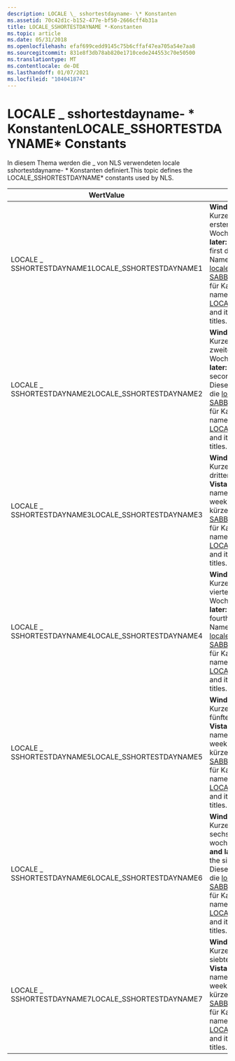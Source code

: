 ```yaml
---
description: LOCALE \_ sshortestdayname- \* Konstanten
ms.assetid: 70c42d1c-b152-477e-bf50-2666cff4b31a
title: LOCALE_SSHORTESTDAYNAME *-Konstanten
ms.topic: article
ms.date: 05/31/2018
ms.openlocfilehash: efaf699cedd9145c75b6cffaf47ea705a54e7aa8
ms.sourcegitcommit: 831e8f3db78ab820e1710cede244553c70e50500
ms.translationtype: MT
ms.contentlocale: de-DE
ms.lasthandoff: 01/07/2021
ms.locfileid: "104041874"
---
```

# <a name="locale_sshortestdayname-constants"></a><span data-ttu-id="f1708-103">LOCALE \_ sshortestdayname- \* Konstanten</span><span class="sxs-lookup"><span data-stu-id="f1708-103">LOCALE\_SSHORTESTDAYNAME\* Constants</span></span>

<span data-ttu-id="f1708-104">In diesem Thema werden die \_ von NLS verwendeten locale sshortestdayname- \* Konstanten definiert.</span><span class="sxs-lookup"><span data-stu-id="f1708-104">This topic defines the LOCALE\_SSHORTESTDAYNAME\* constants used by NLS.</span></span>



| <span data-ttu-id="f1708-105">Wert</span><span class="sxs-lookup"><span data-stu-id="f1708-105">Value</span></span>                     | <span data-ttu-id="f1708-106">Bedeutung</span><span class="sxs-lookup"><span data-stu-id="f1708-106">Meaning</span></span>                                                                                                                                                                                                       |
|---------------------------|---------------------------------------------------------------------------------------------------------------------------------------------------------------------------------------------------------------|
| <span data-ttu-id="f1708-107">LOCALE \_ SSHORTESTDAYNAME1</span><span class="sxs-lookup"><span data-stu-id="f1708-107">LOCALE\_SSHORTESTDAYNAME1</span></span> | <span data-ttu-id="f1708-108">**Windows Vista und höher:** Kurzer nativer Name des ersten Tags der Woche.</span><span class="sxs-lookup"><span data-stu-id="f1708-108">**Windows Vista and later:** Short native name of the first day of the week.</span></span> <span data-ttu-id="f1708-109">Dieser Name ist oft kürzer als die [locale \_ SABBREVDAYNAME1](locale-sabbrev-constants.md)und ist für Kalender Titel nützlich.</span><span class="sxs-lookup"><span data-stu-id="f1708-109">This name is often shorter than [LOCALE\_SABBREVDAYNAME1](locale-sabbrev-constants.md), and it is useful for calendar titles.</span></span>   |
| <span data-ttu-id="f1708-110">LOCALE \_ SSHORTESTDAYNAME2</span><span class="sxs-lookup"><span data-stu-id="f1708-110">LOCALE\_SSHORTESTDAYNAME2</span></span> | <span data-ttu-id="f1708-111">**Windows Vista und höher:** Kurzer nativer Name des zweiten Tags der Woche.</span><span class="sxs-lookup"><span data-stu-id="f1708-111">**Windows Vista and later:** Short native name of the second day of the week.</span></span> <span data-ttu-id="f1708-112">Dieser Name ist oft kürzer als die [locale \_ SABBREVDAYNAME2](locale-sabbrev-constants.md)und ist für Kalender Titel nützlich.</span><span class="sxs-lookup"><span data-stu-id="f1708-112">This name is often shorter than [LOCALE\_SABBREVDAYNAME2](locale-sabbrev-constants.md), and it is useful for calendar titles.</span></span>  |
| <span data-ttu-id="f1708-113">LOCALE \_ SSHORTESTDAYNAME3</span><span class="sxs-lookup"><span data-stu-id="f1708-113">LOCALE\_SSHORTESTDAYNAME3</span></span> | <span data-ttu-id="f1708-114">**Windows Vista und höher:** Kurzer nativer Name des dritten wochentags.</span><span class="sxs-lookup"><span data-stu-id="f1708-114">**Windows Vista and later:** Short native name of the third day of the week.</span></span> <span data-ttu-id="f1708-115">Dieser Name ist oft kürzer als die [locale \_ SABBREVDAYNAME3](locale-sabbrev-constants.md)und ist für Kalender Titel nützlich.</span><span class="sxs-lookup"><span data-stu-id="f1708-115">This name is often shorter than [LOCALE\_SABBREVDAYNAME3](locale-sabbrev-constants.md), and it is useful for calendar titles.</span></span>   |
| <span data-ttu-id="f1708-116">LOCALE \_ SSHORTESTDAYNAME4</span><span class="sxs-lookup"><span data-stu-id="f1708-116">LOCALE\_SSHORTESTDAYNAME4</span></span> | <span data-ttu-id="f1708-117">**Windows Vista und höher:** Kurzer nativer Name des vierten Tags der Woche.</span><span class="sxs-lookup"><span data-stu-id="f1708-117">**Windows Vista and later:** Short native name of the fourth day of the week.</span></span> <span data-ttu-id="f1708-118">Dieser Name ist oft kürzer als die [locale \_ SABBREVDAYNAME4](locale-sabbrev-constants.md)und ist für Kalender Titel nützlich.</span><span class="sxs-lookup"><span data-stu-id="f1708-118">This name is often shorter than [LOCALE\_SABBREVDAYNAME4](locale-sabbrev-constants.md), and it is useful for calendar titles.</span></span>  |
| <span data-ttu-id="f1708-119">LOCALE \_ SSHORTESTDAYNAME5</span><span class="sxs-lookup"><span data-stu-id="f1708-119">LOCALE\_SSHORTESTDAYNAME5</span></span> | <span data-ttu-id="f1708-120">**Windows Vista und höher:** Kurzer nativer Name des fünften wochentags.</span><span class="sxs-lookup"><span data-stu-id="f1708-120">**Windows Vista and later:** Short native name of the fifth day of the week.</span></span> <span data-ttu-id="f1708-121">Dieser Name ist oft kürzer als die [locale \_ SABBREVDAYNAME5](locale-sabbrev-constants.md)und ist für Kalender Titel nützlich.</span><span class="sxs-lookup"><span data-stu-id="f1708-121">This name is often shorter than [LOCALE\_SABBREVDAYNAME5](locale-sabbrev-constants.md), and it is useful for calendar titles.</span></span>   |
| <span data-ttu-id="f1708-122">LOCALE \_ SSHORTESTDAYNAME6</span><span class="sxs-lookup"><span data-stu-id="f1708-122">LOCALE\_SSHORTESTDAYNAME6</span></span> | <span data-ttu-id="f1708-123">**Windows Vista und höher:** Kurzer nativer Name des sechsten wochentags.</span><span class="sxs-lookup"><span data-stu-id="f1708-123">**Windows Vista and later:** Short native name of the sixth day of the week.</span></span> <span data-ttu-id="f1708-124">Dieser Name ist oft kürzer als die [locale \_ SABBREVDAYNAME6](locale-sabbrev-constants.md)und ist für Kalender Titel nützlich.</span><span class="sxs-lookup"><span data-stu-id="f1708-124">This name is often shorter than [LOCALE\_SABBREVDAYNAME6](locale-sabbrev-constants.md), and it is useful for calendar titles.</span></span>   |
| <span data-ttu-id="f1708-125">LOCALE \_ SSHORTESTDAYNAME7</span><span class="sxs-lookup"><span data-stu-id="f1708-125">LOCALE\_SSHORTESTDAYNAME7</span></span> | <span data-ttu-id="f1708-126">**Windows Vista und höher:** Kurzer nativer Name des siebten wochentags.</span><span class="sxs-lookup"><span data-stu-id="f1708-126">**Windows Vista and later:** Short native name of the seventh day of the week.</span></span> <span data-ttu-id="f1708-127">Dieser Name ist oft kürzer als die [locale \_ SABBREVDAYNAME7](locale-sabbrev-constants.md)und ist für Kalender Titel nützlich.</span><span class="sxs-lookup"><span data-stu-id="f1708-127">This name is often shorter than [LOCALE\_SABBREVDAYNAME7](locale-sabbrev-constants.md), and it is useful for calendar titles.</span></span> |



 

 

 



